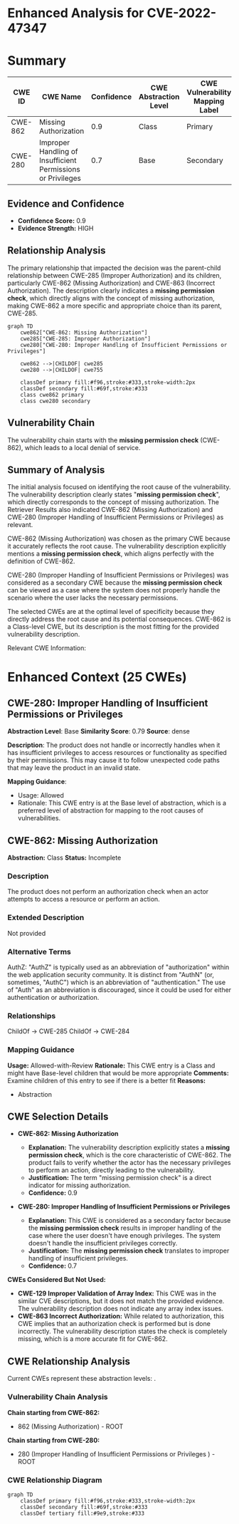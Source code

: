 # Enhanced Analysis for CVE-2022-47347

# Summary
| CWE ID | CWE Name | Confidence | CWE Abstraction Level | CWE Vulnerability Mapping Label | CWE-Vulnerability Mapping Notes |
|---|---|---|---|---|---|
| CWE-862 | Missing Authorization | 0.9 | Class | Primary | Allowed-with-Review |
| CWE-280 | Improper Handling of Insufficient Permissions or Privileges | 0.7 | Base | Secondary | Allowed |

## Evidence and Confidence

*   **Confidence Score:** 0.9
*   **Evidence Strength:** HIGH

## Relationship Analysis
The primary relationship that impacted the decision was the parent-child relationship between CWE-285 (Improper Authorization) and its children, particularly CWE-862 (Missing Authorization) and CWE-863 (Incorrect Authorization). The description clearly indicates a **missing permission check**, which directly aligns with the concept of missing authorization, making CWE-862 a more specific and appropriate choice than its parent, CWE-285.

```mermaid
graph TD
    cwe862["CWE-862: Missing Authorization"]
    cwe285["CWE-285: Improper Authorization"]
    cwe280["CWE-280: Improper Handling of Insufficient Permissions or Privileges"]

    cwe862 -->|CHILDOF| cwe285
    cwe280 -->|CHILDOF| cwe755

    classDef primary fill:#f96,stroke:#333,stroke-width:2px
    classDef secondary fill:#69f,stroke:#333
    class cwe862 primary
    class cwe280 secondary
```

## Vulnerability Chain
The vulnerability chain starts with the **missing permission check** (CWE-862), which leads to a local denial of service.

## Summary of Analysis
The initial analysis focused on identifying the root cause of the vulnerability. The vulnerability description clearly states "**missing permission check**", which directly corresponds to the concept of missing authorization. The Retriever Results also indicated CWE-862 (Missing Authorization) and CWE-280 (Improper Handling of Insufficient Permissions or Privileges) as relevant.

CWE-862 (Missing Authorization) was chosen as the primary CWE because it accurately reflects the root cause. The vulnerability description explicitly mentions a **missing permission check**, which aligns perfectly with the definition of CWE-862.

CWE-280 (Improper Handling of Insufficient Permissions or Privileges) was considered as a secondary CWE because the **missing permission check** can be viewed as a case where the system does not properly handle the scenario where the user lacks the necessary permissions.

The selected CWEs are at the optimal level of specificity because they directly address the root cause and its potential consequences. CWE-862 is a Class-level CWE, but its description is the most fitting for the provided vulnerability description.

Relevant CWE Information:

# Enhanced Context (25 CWEs)

## CWE-280: Improper Handling of Insufficient Permissions or Privileges 
**Abstraction Level**: Base
**Similarity Score**: 0.79
**Source**: dense

**Description**:
The product does not handle or incorrectly handles when it has insufficient privileges to access resources or functionality as specified by their permissions. This may cause it to follow unexpected code paths that may leave the product in an invalid state.

**Mapping Guidance**:
- Usage: Allowed
- Rationale: This CWE entry is at the Base level of abstraction, which is a preferred level of abstraction for mapping to the root causes of vulnerabilities.

## CWE-862: Missing Authorization
**Abstraction:** Class
**Status:** Incomplete

### Description
The product does not perform an authorization check when an actor attempts to access a resource or perform an action.

### Extended Description
Not provided

### Alternative Terms
AuthZ: "AuthZ" is typically used as an abbreviation of "authorization" within the web application security community. It is distinct from "AuthN" (or, sometimes, "AuthC") which is an abbreviation of "authentication." The use of "Auth" as an abbreviation is discouraged, since it could be used for either authentication or authorization.

### Relationships
ChildOf -> CWE-285
ChildOf -> CWE-284

### Mapping Guidance
**Usage:** Allowed-with-Review
**Rationale:** This CWE entry is a Class and might have Base-level children that would be more appropriate
**Comments:** Examine children of this entry to see if there is a better fit
**Reasons:**
- Abstraction

## CWE Selection Details

*   **CWE-862: Missing Authorization**
    *   **Explanation:** The vulnerability description explicitly states a **missing permission check**, which is the core characteristic of CWE-862. The product fails to verify whether the actor has the necessary privileges to perform an action, directly leading to the vulnerability.
    *   **Justification:** The term "missing permission check" is a direct indicator for missing authorization.
    *   **Confidence:** 0.9

*   **CWE-280: Improper Handling of Insufficient Permissions or Privileges**
    *   **Explanation:** This CWE is considered as a secondary factor because the **missing permission check** results in improper handling of the case where the user doesn't have enough privileges. The system doesn't handle the insufficient privileges correctly.
    *   **Justification:** The **missing permission check** translates to improper handling of insufficient privileges.
    *   **Confidence:** 0.7

**CWEs Considered But Not Used:**

*   **CWE-129 Improper Validation of Array Index:** This CWE was in the similar CVE descriptions, but it does not match the provided evidence. The vulnerability description does not indicate any array index issues.
*   **CWE-863 Incorrect Authorization:** While related to authorization, this CWE implies that an authorization check is performed but is done incorrectly. The vulnerability description states the check is completely missing, which is a more accurate fit for CWE-862.


## CWE Relationship Analysis

Current CWEs represent these abstraction levels: .


### Vulnerability Chain Analysis

**Chain starting from CWE-862:**
- 862 (Missing Authorization) - ROOT


**Chain starting from CWE-280:**
- 280 (Improper Handling of Insufficient Permissions or Privileges ) - ROOT



### CWE Relationship Diagram

```mermaid
graph TD
    classDef primary fill:#f96,stroke:#333,stroke-width:2px
    classDef secondary fill:#69f,stroke:#333
    classDef tertiary fill:#9e9,stroke:#333
```